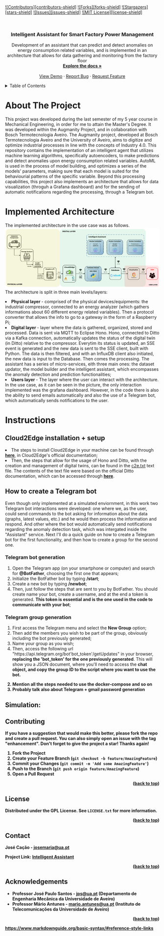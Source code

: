 <!-- Improved compatibility of back to top link: See: https://github.com/othneildrew/Best-README-Template/pull/73 -->
<a name="readme-top"></a>
<!--
*** Thanks for checking out the Best-README-Template. If you have a suggestion
*** that would make this better, please fork the repo and create a pull request
*** or simply open an issue with the tag "enhancement".
*** Don't forget to give the project a star!
*** Thanks again! Now go create something AMAZING! :D
-->



<!-- PROJECT SHIELDS -->
<!--
*** I'm using markdown "reference style" links for readability.
*** Reference links are enclosed in brackets [ ] instead of parentheses ( ).
*** See the bottom of this document for the declaration of the reference variables
*** for contributors-url, forks-url, etc. This is an optional, concise syntax you may use.
*** https://www.markdownguide.org/basic-syntax/#reference-style-links
-->
[![Contributors][contributors-shield]][contributors-url]
[![Forks][forks-shield]][forks-url]
[![Stargazers][stars-shield]][stars-url]
[![Issues][issues-shield]][issues-url]
[![MIT License][license-shield]][license-url]



<!-- PROJECT LOGO -->
<br />
<div align="center">
  <a href="https://github.com/othneildrew/Best-README-Template">
<!--     <img src="images/logo.png" alt="Logo" width="80" height="80"> -->
  </a>

  <h3 align="center">Intelligent Assistant for Smart Factory Power Management</h3>

  <p align="center">
  Development of an assistant that can predict and detect anomalies on energy consumption related variables, and is implemented in an architecture that allows for data gathering and monitoring from the factory floor 
  <br />
    <a href="https://github.com/zemaria2000/IntelligentAssistant"><strong>Explore the docs »</strong></a>
    <br />
    <br />
    <a href="https://github.com/zemaria2000/IntelligentAssistant/blob/main/README.md">View Demo</a>
    ·
    <a href="https://github.com/zemaria2000/IntelligentAssistant/issues">Report Bug</a>
    ·
    <a href="https://github.com/zemaria2000/IntelligentAssistant/issues">Request Feature</a>
  </p>
</div>



<!-- TABLE OF CONTENTS -->
<details>
  <summary>Table of Contents</summary>
  <ol>
    <li>
      <a href="#about-the-project">About The Project</a>
      <ul>
<!--         <li><a href="#base-requirements">Base requirements</a></li> -->
        <li><a href="#implemented-architecture">Implemented Architecture</a></li>
        <li><a href="#instructions">Instructions</a></li>
      </ul>
    </li>
    <li><a href="#contributing">Contributing</a></li>
    <li><a href="#license">License</a></li>
    <li><a href="#contact">Contact</a></li>
    <li><a href="#acknowledgments">Acknowledgments</a></li>
  </ol>
</details>



<!-- ABOUT THE PROJECT -->
# About The Project
This project was developed during the last semester of my 5 year course in Mechanical Engineering, in order for me to attain the Master's Degree. It was developed within the Augmanity Project, and in collaboration with Bosch Termotecnologia Aveiro.
The Augmanity project, developed at Bosch Termotecnologia Aveiro and the University of Aveiro, aims to digitize and optimize industrial processes in line with the concepts of Industry 4.0. This repository contains the implementation of an intelligent agent that utilizes machine learning algorithms, specifically autoencoders, to make predictions and detect anomalies upon energy consumption related variables. AutoML is used in the process of model building, and optimizes a series of the models' parameters, making sure that each model is suited for the behaviourial patterns of the specific variable. Beyond this processing capabilities, this project also implements an architecture that allows for data visualization (throguh a Grafana dashboard) and for the sending of automatic notifications regarding the processing, through a Telegram bot.


<!-- GETTING STARTED -->
# Implemented Architecture

The implemented architecture in the use case was as follows.
![Implemented Architecture](Implemented_Architecture.png)
The architecture is split in three main levels/layers:
  <li> <b> Physical layer </b> - comprised of the physical devices/equipments: the industrial compressor, connected to an energy analyzer (which gathers informations about 60 different energy related variables). Then a protocol  converter that allows the info to go to a gateway in the form of a Raspberry Pi;
  <li> <b> Digital layer </b> - layer where the data is gathered, organized, stored and processed. Data is sent via MQTT to Eclipse Hono. Hono, connected to Ditto via a Kafka connection, automatically updates the status of the digital twin (in Ditto) relative to the compressor. Everytim its status is updated, an SSE event is generated and the new data is sent to the SSE client, built with Python. The data is then filtered, and with an InfluxDB client also initiated, the new data is input to the Database. Then comes the processing. The assistant has a series of micro-services, eith three main ones: the dataset updator, the model builder and the intelligent assistant, which encompasses the anomaly detection and prediction functionalities;
  <li> <b> Users layer </b> - The layer where the user can interact with the architecture. In the use case, as it can be seen in the picture, the only interaction implemented was the grafana dashboard. However, in the code there is also the ability to send emails automatically and also the use of a Telegram bot, which automatically sends notifications to the user.
    
    
<!-- MAIN INSTRUCTIONS -->
# Instructions
    
<!-- Cloud2Edge setup + installation     -->
## Cloud2Edge installation + setup
    
<li> The steps to install Cloud2Edge in your machine can be found through <a href="https://www.eclipse.org/packages/packages/cloud2edge/installation/"><strong>here</strong></a>, in Cloud2Edge's official documentation; </li>
<li> Then, the steps that allow for the usage of Hono and Ditto, with the creation and management of digital twins, can be found in the <a href="https://github.com/zemaria2000/IntelligentAssistant/blob/main/c2e.txt">c2e.txt</a> text file. The contents of the text file were based on the official Ditto documentation, which can be accessed through <a href="https://www.eclipse.org/packages/packages/cloud2edge/tour/"><strong>here</strong></a>. </li>
    

<!-- Telegram bot generation  -->  

## How to create a Telegram bot

Even though only implemented at a simulated enviornment, in this work two Telegram bot interactions were developed: one where we, as the user, could send commands to the bot asking for information about the data (graphs, latest values, etc.) and he would then process the information and respond. And other where the bot would automatically send notifications regarding the anomaly detection task, which was intergated inside the "Assistant" service. Next I'll do a quick guide on how to create a Telegram bot for the first functionality, and then how to create a group for the second one.

<h3> Telegram bot generation </h3>

<ol>
  <li> Open the Telegram app (on your smartphone or computer) and search for <b>@BotFather</b>, choosing the first one that appears; </li>
  <li> Initialize the BotFather bot by typing <b>/start</b>; </li>
  <li> Create a new bot by typing <b>/newbot</b>; </li>
  <li> Then, just follow the steps that are sent to you by BotFather. You should create name your bot, create a username, and at the end a token is generated. <b>This token is essential and is the one used in the code to communicate with your bot</b>; </li>
</ol>

<h3> Telegram group generation </h3>
  
<ol>
  <li> First access the Telegram menu and select the <b>New Group</b> option;</li>
  <li> Then add the members you wish to be part of the group, obviously including the bot previously generated;</li>
  <li> Name your group as you wish;</li>
  <li> Then, access the following url "https://api.telegram.org/bot'bot_token'/getUpdates" in your browser, <b>replacing the 'bot_token' for the one previously generated</b>. This will show you a JSON document, where you'll need to access the <b>chat object, and copy the group ID to the script where you want to use the bot. </li>
</ol>









    
2. Mention all the steps needed to use the docker-compose and so on
3. Probably talk also about Telegram + gmail password generation

 
    


## Simulation:


<!-- CONTRIBUTING -->
## Contributing

If you have a suggestion that would make this better, please fork the repo and create a pull request. You can also simply open an issue with the tag "enhancement".
Don't forget to give the project a star! Thanks again!

1. Fork the Project
2. Create your Feature Branch (`git checkout -b feature/AmazingFeature`)
3. Commit your Changes (`git commit -m 'Add some AmazingFeature'`)
4. Push to the Branch (`git push origin feature/AmazingFeature`)
5. Open a Pull Request

<p align="right">(<a href="#readme-top">back to top</a>)</p>



<!-- LICENSE -->
## License

Distributed under the GPL License. See `LICENSE.txt` for more information.

<p align="right">(<a href="#readme-top">back to top</a>)</p>



<!-- CONTACT -->
## Contact

José Cação - josemaria@ua.pt

Project Link: [Intelligent Assistant](https://github.com/zemaria2000/IntelligentAssistant)

<p align="right">(<a href="#readme-top">back to top</a>)</p>



<!-- ACKNOWLEDGEMENTS -->
## Acknowledgements
- Professor José Paulo Santos - jps@ua.pt (Departamento de Engenharia Mecânica da Universidade de Aveiro)
- Professor Mário Antunes - mario.antunes@ua.pt (Instituto de Telecomunicações da Universidade de Aveiro)


<p align="right">(<a href="#readme-top">back to top</a>)</p>



<!-- MARKDOWN LINKS & IMAGES -->
https://www.markdownguide.org/basic-syntax/#reference-style-links
<!-- [contributors-shield]: https://img.shields.io/github/contributors/TatianaResend/SPIF-A_v2.svg?style=for-the-badge -->
[contributors-url]: https://github.com/zemaria2000/IntelligentAssistant/contributors
<!-- [forks-shield]: https://img.shields.io/github/forks/TatianaResend/SPIF-A_v2.svg?style=for-the-badge -->
[forks-url]: https://github.com/zemaria2000/IntelligentAssistant/network/members
<!-- [stars-shield]: https://img.shields.io/github/stars/TatianaResend/SPIF-A_v2.svg?style=for-the-badge -->
[stars-url]: https://github.com/zemaria2000/IntelligentAssistant/stargazers
<!-- [issues-shield]: https://img.shields.io/github/issues/TatianaResend/SPIF-A_v2.svg?style=for-the-badge -->
[issues-url]: https://github.com/zemaria2000/IntelligentAssistant/issues
<!-- [license-shield]: https://img.shields.io/github/license/TatianaResend/SPIF-A_v2.svg?style=for-the-badge -->
[license-url]: https://github.com/zemaria2000/IntelligentAssistant/blob/master/LICENSE.txt
